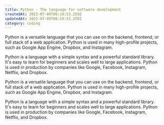 ```yaml
---
title: Python - The language for software development
createdAt: 2022-07-09T06:19:53.259Z
updatedAt: 2022-07-09T06:19:53.259Z
category: coding
---
```


Python is a versatile language that you can use on the backend, frontend, or full stack of a web application. Python is used in many high-profile projects, such as Google App Engine, Dropbox, and Instagram. 

Python is a language with a simple syntax and a powerful standard library. It's easy to learn for beginners and scales well to large applications. Python is used in production by companies like Google, Facebook, Instagram, Netflix, and Dropbox. 

Python is a versatile language that you can use on the backend, frontend, or full stack of a web application. Python is used in many high-profile projects, such as Google App Engine, Dropbox, and Instagram. 

Python is a language with a simple syntax and a powerful standard library. It's easy to learn for beginners and scales well to large applications. Python is used in production by companies like Google, Facebook, Instagram, Netflix, and Dropbox.
